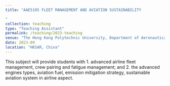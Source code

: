 ```yaml
---
title: "AAE5105 FLEET MANAGEMENT AND AVIATION SUSTAINABILITY

"
collection: teaching
type: "Teaching Assistant"
permalink: /teaching/2023-teaching
venue: "The Hong Kong Polytechnic University, Department of Aeronautical and Aviation Engineering"
date: 2023-09
location: "HKSAR, China"
---
```


This subject will provide students with 1. advanced airline fleet management, crew pairing and fatigue management; and 2. the advanced engines types, aviation fuel, emission mitigation strategy, sustainable aviation system in airline aspect.
